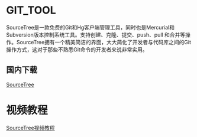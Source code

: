 # GIT_TOOL
SourceTree是一款免费的Git和Hg客户端管理工具，同时也是Mercurial和Subversion版本控制系统工具。支持创建、克隆、提交、push、pull 和合并等操作。SourceTree拥有一个精美简洁的界面，大大简化了开发者与代码库之间的Git操作方式，这对于那些不熟悉Git命令的开发者来说非常实用。

## 国内下载
[SourceTree](https://pc.qq.com/detail/17/detail_23237.html)

# 视频教程
[SourceTree视频教程](https://mp.weixin.qq.com/s/SH3-J87N2zXAivNaleH25g)